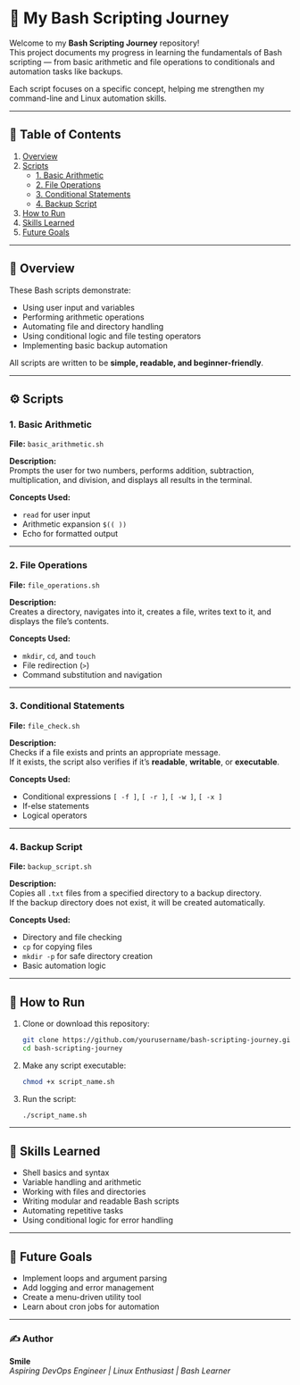 # 🐚 My Bash Scripting Journey

Welcome to my **Bash Scripting Journey** repository!  
This project documents my progress in learning the fundamentals of Bash scripting — from basic arithmetic and file operations to conditionals and automation tasks like backups.  

Each script focuses on a specific concept, helping me strengthen my command-line and Linux automation skills.  

---

## 📘 Table of Contents
1. [Overview](#overview)
2. [Scripts](#scripts)
   - [1. Basic Arithmetic](#1-basic-arithmetic)
   - [2. File Operations](#2-file-operations)
   - [3. Conditional Statements](#3-conditional-statements)
   - [4. Backup Script](#4-backup-script)
3. [How to Run](#how-to-run)
4. [Skills Learned](#skills-learned)
5. [Future Goals](#future-goals)

---

## 🧭 Overview

These Bash scripts demonstrate:
- Using user input and variables  
- Performing arithmetic operations  
- Automating file and directory handling  
- Using conditional logic and file testing operators  
- Implementing basic backup automation  

All scripts are written to be **simple, readable, and beginner-friendly**.

---

## ⚙️ Scripts

### 1. **Basic Arithmetic**
**File:** `basic_arithmetic.sh`

**Description:**  
Prompts the user for two numbers, performs addition, subtraction, multiplication, and division, and displays all results in the terminal.

**Concepts Used:**  
- `read` for user input  
- Arithmetic expansion `$(( ))`  
- Echo for formatted output  

---

### 2. **File Operations**
**File:** `file_operations.sh`

**Description:**  
Creates a directory, navigates into it, creates a file, writes text to it, and displays the file’s contents.

**Concepts Used:**  
- `mkdir`, `cd`, and `touch`  
- File redirection (`>`)  
- Command substitution and navigation  

---

### 3. **Conditional Statements**
**File:** `file_check.sh`

**Description:**  
Checks if a file exists and prints an appropriate message.  
If it exists, the script also verifies if it’s **readable**, **writable**, or **executable**.

**Concepts Used:**  
- Conditional expressions `[ -f ]`, `[ -r ]`, `[ -w ]`, `[ -x ]`  
- If-else statements  
- Logical operators  

---

### 4. **Backup Script**
**File:** `backup_script.sh`

**Description:**  
Copies all `.txt` files from a specified directory to a backup directory.  
If the backup directory does not exist, it will be created automatically.

**Concepts Used:**  
- Directory and file checking  
- `cp` for copying files  
- `mkdir -p` for safe directory creation  
- Basic automation logic  

---

## 🚀 How to Run

1. Clone or download this repository:
   ```bash
   git clone https://github.com/yourusername/bash-scripting-journey.git
   cd bash-scripting-journey
   ```

2. Make any script executable:
   ```bash
   chmod +x script_name.sh
   ```

3. Run the script:
   ```bash
   ./script_name.sh
   ```

---

## 🧠 Skills Learned

- Shell basics and syntax  
- Variable handling and arithmetic  
- Working with files and directories  
- Writing modular and readable Bash scripts  
- Automating repetitive tasks  
- Using conditional logic for error handling  

---

## 🎯 Future Goals

- Implement loops and argument parsing  
- Add logging and error management  
- Create a menu-driven utility tool  
- Learn about cron jobs for automation  

---

### ✍️ Author
**Smile**  
*Aspiring DevOps Engineer | Linux Enthusiast | Bash Learner*